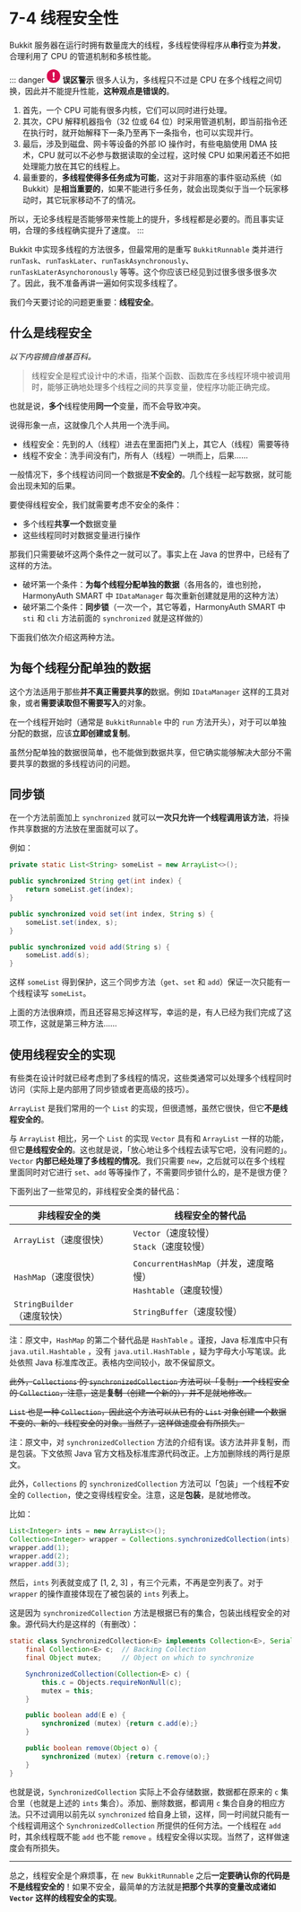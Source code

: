 # 7-4 线程安全性

Bukkit 服务器在运行时拥有数量庞大的线程，多线程使得程序从**串行**变为**并发**，合理利用了 CPU 的管道机制和多核性能。

::: danger <img src="data:image/svg+xml,%3Csvg xmlns='http://www.w3.org/2000/svg' viewBox='0 0 16 16' transform='scale(0.6)' fill='%23fff'%3E%3Cpath d='M10 14C10 15.1 9.1 16 8 16 6.9 16 6 15.1 6 14 6 12.9 6.9 12 8 12 9.1 12 10 12.9 10 14Z'/%3E%3Cpath d='M10 1.6C10 1.2 9.8 0.9 9.6 0.7 9.2 0.3 8.6 0 8 0 7.4 0 6.8 0.2 6.5 0.6 6.2 0.9 6 1.2 6 1.6 6 1.7 6 1.8 6 1.9L6.8 9.6C6.9 9.9 7 10.1 7.2 10.2 7.4 10.4 7.7 10.5 8 10.5 8.3 10.5 8.6 10.4 8.8 10.3 9 10.1 9.1 9.9 9.2 9.6L10 1.9C10 1.8 10 1.7 10 1.6Z'/%3E%3C/svg%3E" style="background-color:#DA0B50; clip-path: circle();" width="24px" height="24px"> **误区警示**
很多人认为，多线程只不过是 CPU 在多个线程之间切换，因此并不能提升性能，**这种观点是错误的**。

1. 首先，一个 CPU 可能有很多内核，它们可以同时进行处理。
2. 其次，CPU 解释机器指令（32 位或 64 位）时采用管道机制，即当前指令还在执行时，就开始解释下一条乃至再下一条指令，也可以实现并行。
3. 最后，涉及到磁盘、网卡等设备的外部 IO 操作时，有些电脑使用 DMA 技术，CPU 就可以不必参与数据读取的全过程，这时候 CPU 如果闲着还不如把处理能力放在其它的线程上。
4. 最重要的，**多线程使得多任务成为可能**，这对于非阻塞的事件驱动系统（如 Bukkit）是**相当重要的**，如果不能进行多任务，就会出现类似于当一个玩家移动时，其它玩家移动不了的情况。

所以，无论多线程是否能够带来性能上的提升，多线程都是必要的。而且事实证明，合理的多线程确实提升了速度。
:::

Bukkit 中实现多线程的方法很多，但最常用的是重写 `BukkitRunnable` 类并进行 `runTask`、`runTaskLater`、`runTaskAsynchronously`、`runTaskLaterAsynchoronously` 等等。这个你应该已经见到过很多很多很多次了。因此，我不准备再讲一遍如何实现多线程了。

我们今天要讨论的问题更重要：**线程安全**。

## 什么是线程安全

*以下内容摘自维基百科。*

> 线程安全是程式设计中的术语，指某个函数、函数库在多线程环境中被调用时，能够正确地处理多个线程之间的共享变量，使程序功能正确完成。

也就是说，**多个**线程使用**同一个**变量，而不会导致冲突。

说得形象一点，这就像几个人共用一个洗手间。

- 线程安全：先到的人（线程）进去在里面把门关上，其它人（线程）需要等待
- 线程不安全：洗手间没有门，所有人（线程）一哄而上，后果……

一般情况下，多个线程访问同一个数据是**不安全的**。几个线程一起写数据，就可能会出现未知的后果。

要使得线程安全，我们就需要考虑不安全的条件：

- 多个线程**共享一个**数据变量
- 这些线程同时对数据变量进行操作

那我们只需要破坏这两个条件之一就可以了。事实上在 Java 的世界中，已经有了这样的方法。

- 破坏第一个条件：**为每个线程分配单独的数据**（各用各的，谁也别抢， HarmonyAuth SMART 中 `IDataManager` 每次重新创建就是用的这种方法）
- 破坏第二个条件：**同步锁**（一次一个，其它等着，HarmonyAuth SMART 中 `sti` 和 `cli` 方法前面的 `synchronized` 就是这样做的）

下面我们依次介绍这两种方法。

## 为每个线程分配单独的数据

这个方法适用于那些**并不真正需要共享的**数据。例如 `IDataManager` 这样的工具对象，或者**需要读取但不需要写入**的对象。

在一个线程开始时（通常是 `BukkitRunnable` 中的 `run` 方法开头），对于可以单独分配的数据，应该**立即创建或复制**。

虽然分配单独的数据很简单，也不能做到数据共享，但它确实能够解决大部分不需要共享的数据的多线程访问的问题。

## 同步锁

在一个方法前面加上 `synchronized` 就可以**一次只允许一个线程调用该方法**，将操作共享数据的方法放在里面就可以了。

例如：

```java
private static List<String> someList = new ArrayList<>();

public synchronized String get(int index) {
    return someList.get(index);
}

public synchronized void set(int index, String s) {
    someList.set(index, s);
}

public synchronized void add(String s) {
    someList.add(s);
}
```

这样 `someList` 得到保护，这三个同步方法（`get`、`set` 和 `add`）保证一次只能有一个线程读写 `someList`。

上面的方法很麻烦，而且还容易忘掉这样写，幸运的是，有人已经为我们完成了这项工作，这就是第三种方法……

## 使用线程安全的实现

有些类在设计时就已经考虑到了多线程的情况，这些类通常可以处理多个线程同时访问（实际上是内部用了同步锁或者更高级的技巧）。

`ArrayList` 是我们常用的一个 `List` 的实现，但很遗憾，虽然它很快，但它**不是线程安全的**。

与 `ArrayList` 相比，另一个 `List` 的实现 `Vector` 具有和 `ArrayList` 一样的功能，但它**是线程安全的**。这也就是说，「放心地让多个线程去读写它吧，没有问题的」。`Vector` **内部已经处理了多线程的情况**。我们只需要 `new`，之后就可以在多个线程里面同时对它进行 `set`、`add` 等等操作了，不需要同步锁什么的，是不是很方便？

下面列出了一些常见的，非线程安全类的替代品：

| 非线程安全的类              | 线程安全的替代品                                             |
| --------------------------- | ------------------------------------------------------------ |
| `ArrayList`（速度很快）     | `Vector`（速度较慢）<br/>`Stack`（速度较慢）                 |
| `HashMap`（速度很快）       | `ConcurrentHashMap`（并发，速度略慢）<br/>`Hashtable`（速度较慢） |
| `StringBuilder`（速度较快） | `StringBuffer`（速度较慢）                                   |

注：原文中，`HashMap` 的第二个替代品是 `HashTable` 。谨按，Java 标准库中只有 `java.util.Hashtable` ，没有 `java.util.HashTable` ，疑为字母大小写笔误。此处依照 Java 标准库改正。表格内空间较小，故不保留原文。

~~此外，`Collections` 的 `synchronizedCollection` 方法可以「复制」一个线程安全的 `Collection`，注意，这是**复制**（创建一个新的），并不是就地修改。~~

~~`List` 也是一种 `Collection`，因此这个方法可以从已有的 `List` 对象创建一个数据不变的、新的、线程安全的对象。当然了，这样做速度会有所损失。~~

注：原文中，对 `synchronizedCollection` 方法的介绍有误。该方法并非复制，而是包装。下文依照 Java 官方文档及标准库源代码改正。上方加删除线的两行是原文。

此外，`Collections` 的 `synchronizedCollection` 方法可以「包装」一个线程**不**安全的 `Collection`，使之变得线程安全。注意，这是**包装**，是就地修改。

比如：

```java
List<Integer> ints = new ArrayList<>();
Collection<Integer> wrapper = Collections.synchronizedCollection(ints);
wrapper.add(1);
wrapper.add(2);
wrapper.add(3);
```

然后，`ints` 列表就变成了 [1, 2, 3] ，有三个元素，不再是空列表了。对于 `wrapper` 的操作直接体现在了被包装的 `ints` 列表上。

这是因为 `synchronizedCollection` 方法是根据已有的集合，包装出线程安全的对象。源代码大约是这样的（有删改）：

```java
static class SynchronizedCollection<E> implements Collection<E>, Serializable {
    final Collection<E> c;  // Backing Collection
    final Object mutex;     // Object on which to synchronize

    SynchronizedCollection(Collection<E> c) {
        this.c = Objects.requireNonNull(c);
        mutex = this;
    }

    public boolean add(E e) {
        synchronized (mutex) {return c.add(e);}
    }

    public boolean remove(Object o) {
        synchronized (mutex) {return c.remove(o);}
    }
}
```

也就是说，`SynchronizedCollection` 实际上不会存储数据，数据都在原来的 `c` 集合里（也就是上述的 `ints` 集合）。添加、删除数据，都调用 `c` 集合自身的相应方法。只不过调用以前先以 `synchronized` 给自身上锁，这样，同一时间就只能有一个线程调用这个 `SynchronizedCollection` 所提供的任何方法。一个线程在 `add` 时，其余线程既不能 `add` 也不能 `remove` 。线程安全得以实现。当然了，这样做速度会有所损失。

---

总之，线程安全是个麻烦事，在 `new BukkitRunnable` 之后**一定要确认你的代码是不是线程安全的**！如果不安全，最简单的方法就是**把那个共享的变量改成诸如 `Vector` 这样的线程安全的实现**。